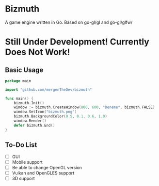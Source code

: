 # Bizmuth
A game engine written in Go.
Based on go-gl/gl and go-gl/glfw/

# Still Under Development! Currently Does Not Work!

## Basic Usage
```go
package main

import "github.com/mergenTheDev/bizmuth"

func main() {
	bizmuth.Init()
	window := bizmuth.CreateWindow(800, 600, "Deneme", bizmuth.FALSE)
	window.SetIcon("bizmuth.png")
	bizmuth.BackgroundColor(0.5, 0.1, 0.6, 1.0)
	window.Render()
	defer bizmuth.End()
}
```

## To-Do List

- [ ] GUI
- [ ] Mobile support
- [ ] Be able to change OpenGL version
- [ ] Vulkan and OpenGLES support
- [ ] 3D support
